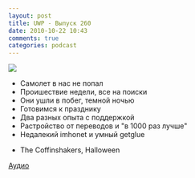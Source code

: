 ```yaml
---
layout: post
title: UWP - Выпуск 260
date: 2010-10-22 10:43
comments: true
categories: podcast
---
```

![](https://podcast.umputun.com/images/uwp/uwp260.jpg)


- Самолет в нас не попал
- Проишествие недели, все на поиски
- Они ушли в побег, темной ночью
- Готовимся к празднику
- Два разных опыта с поддержкой
- Растройство от переводов и "в 1000 раз лучше"
- Недалекий imhonet и умный getglue


* The Coffinshakers, Halloween

[Аудио](http://archive.rucast.net/uwp/media/ump_podcast260.mp3)


<audio src="http://archive.rucast.net/uwp/media/ump_podcast260.mp3" preload="none">
